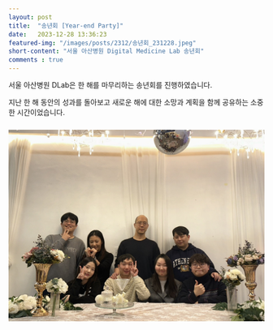 ```yaml
---
layout: post 
title:  "송년회 [Year-end Party]"
date:   2023-12-28 13:36:23
featured-img: "/images/posts/2312/송년회_231228.jpeg"
short-content: "서울 아산병원 Digital Medicine Lab 송년회"
comments : true
---
```



서울 아산병원 DLab은 한 해를 마무리하는 송년회를 진행하였습니다.

지난 한 해 동안의 성과를 돌아보고 새로운 해에 대한 소망과 계획을 함께 공유하는 소중한 시간이었습니다.


<span class="image featured"><img src="/images/posts/2312/송년회_231228.jpeg" alt="" style='height: 400px; object-fit: contain;'></span>
